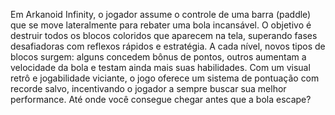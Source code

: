 Em Arkanoid Infinity, o jogador assume o controle de uma barra (paddle) que se move lateralmente para rebater uma bola incansável. O objetivo é destruir todos os blocos coloridos que aparecem na tela, superando fases desafiadoras com reflexos rápidos e estratégia. A cada nível, novos tipos de blocos surgem: alguns concedem bônus de pontos, outros aumentam a velocidade da bola e testam ainda mais suas habilidades. Com um visual retrô e jogabilidade viciante, o jogo oferece um sistema de pontuação com recorde salvo, incentivando o jogador a sempre buscar sua melhor performance. Até onde você consegue chegar antes que a bola escape?
